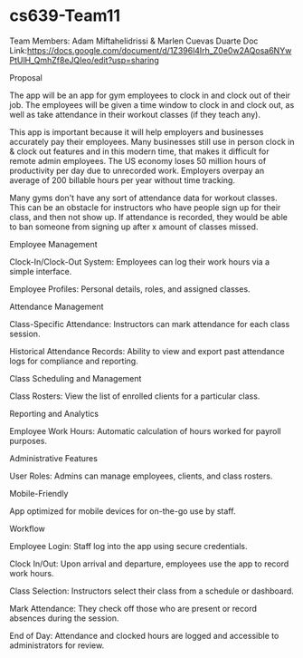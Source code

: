 # cs639-Team11

Team Members: Adam Miftahelidrissi & Marlen Cuevas Duarte
Doc Link:https://docs.google.com/document/d/1Z396l4Irh_Z0e0w2AQosa6NYwPtUlH_QmhZf8eJQIeo/edit?usp=sharing

Proposal

The app will be an app for gym employees to clock in and clock out of their job. The employees will be given a time window to clock in and clock out, as well as take attendance in their workout classes (if they teach any).

This app is important because it will help employers and businesses accurately pay their employees. Many businesses still use in person clock in & clock out features and in this modern time, that makes it difficult for remote admin employees. The US economy loses 50 million hours of productivity per day due to unrecorded work. Employers overpay an average of 200 billable hours per year without time tracking.

Many gyms don't have any sort of attendance data for workout classes. This can be an obstacle for instructors who have people sign up for their class, and then not show up. If attendance is recorded, they would be able to ban someone from signing up after x amount of classes missed. 


Employee Management

Clock-In/Clock-Out System: Employees can log their work hours via a simple interface.

Employee Profiles: Personal details, roles, and assigned classes.


Attendance Management

Class-Specific Attendance: Instructors can mark attendance for each class session.

Historical Attendance Records: Ability to view and export past attendance logs for compliance and reporting.


Class Scheduling and Management

Class Rosters: View the list of enrolled clients for a particular class.


Reporting and Analytics

Employee Work Hours: Automatic calculation of hours worked for payroll purposes.


Administrative Features

User Roles: Admins can manage employees, clients, and class rosters.


Mobile-Friendly

App optimized for mobile devices for on-the-go use by staff.

Workflow

Employee Login: Staff log into the app using secure credentials.

Clock In/Out: Upon arrival and departure, employees use the app to record work hours.

Class Selection: Instructors select their class from a schedule or dashboard.

Mark Attendance: They check off those who are present or record absences during the session.

End of Day: Attendance and clocked hours are logged and accessible to administrators for review.


